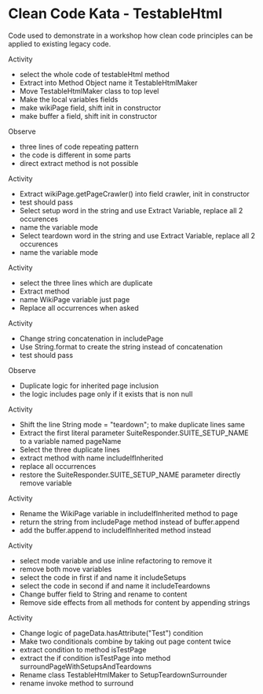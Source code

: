 # Clean Code Kata - TestableHtml

Code used to demonstrate in a workshop how clean code principles can be
applied to existing legacy code.

Activity

- select the whole code of testableHtml method
- Extract into Method Object name it TestableHtmlMaker
- Move TestableHtmlMaker class to top level
- Make the local variables fields
- make wikiPage field, shift init in constructor
- make buffer a field, shift init in constructor

Observe

- three lines of code repeating pattern
- the code is different in some parts
- direct extract method is not possible

Activity

- Extract wikiPage.getPageCrawler() into field crawler, init in constructor
- test should pass
- Select setup word in the string and use Extract Variable, replace all 2 occurences
- name the variable mode
- Select teardown word in the string and use Extract Variable, replace all 2 occurences
- name the variable mode

Activity

- select the three lines which are duplicate
- Extract method
- name WikiPage variable just page
- Replace all occurrences when asked

Activity

- Change string concatenation in includePage
- Use String.format to create the string instead of concatenation
- test should pass

Observe

- Duplicate logic for inherited page inclusion
- the logic includes page only if it exists that is non null

Activity

- Shift the line String mode = "teardown"; to make duplicate lines same
- Extract the first literal parameter SuiteResponder.SUITE_SETUP_NAME to a variable named pageName
- Select the three duplicate lines 
- extract method with name includeIfInherited
- replace all occurrences
- restore the SuiteResponder.SUITE_SETUP_NAME parameter directly remove variable

Activity

- Rename the WikiPage variable in includeIfInherited method to page
- return the string from includePage method instead of buffer.append
- add the buffer.append to includeIfInherited method instead

Activity

- select mode variable and use inline refactoring to remove it
- remove both move variables
- select the code in first if and name it includeSetups
- select the code in second if and name it includeTeardowns
- Change buffer field to String and rename to content
- Remove side effects from all methods for content by appending strings

Activity

- Change logic of pageData.hasAttribute("Test") condition
- Make two conditionals combine by taking out page content twice
- extract condition to method isTestPage
- extract the if condition isTestPage into method surroundPageWithSetupsAndTeardowns
- Rename class TestableHtmlMaker to SetupTeardownSurrounder
- rename invoke method to surround




